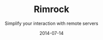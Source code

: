 ---
title: Rimrock
subtitle: Simplify your interaction with remote servers
layout: default
modal-id: 5
date: 2014-07-14
img: rimrock.png
thumbnail: rimrock-thumbnail.png
alt: Simplify your interaction with remote servers
source: https://gitlab.dev.cyfronet.pl/plgrid-core-4-1/rimrock
tryit: https://submit.plgrid.pl
description: The Rimrock application simplifies interaction with remote servers. It can be used to execute applications either in batch mode or interactively, with application output fetched online and new input provided using a simple RESTful interface. A separate RESTful interface allows users to launch new jobs in the infrastructure. Instead of having to author job description files in JDL (Job Description Language) users can simply pass the names of commands they wish to execute -- our framework does the rest.

---